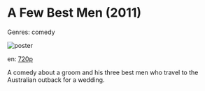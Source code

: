 # A Few Best Men (2011)

Genres: comedy

![poster](http://image.tmdb.org/t/p/w500/aOUd5BmcBBLIqayVJaYwXNu6jjH.jpg)

en:
  [720p](magnet:?xt=urn:btih:a6d8144da9c733948326dd75a1ce6edd6f7fd59c&dn=A+Few+Best+Men+%282011%29+720p+BrRip+x264+-+YIFY&tr=udp%3A%2F%2Ftracker.openbittorrent.com%3A80%2Fannounce&tr=udp%3A%2F%2Fglotorrents.pw%3A6969%2Fannounce&tr=udp%3A%2F%2Ftracker.openbittorrent.com%3A80%2Fannounce&tr=udp%3A%2F%2Ftracker.opentrackr.org%3A1337%2Fannounce&tr=udp%3A%2F%2Fzer0day.to%3A1337%2Fannounce&tr=udp%3A%2F%2Ftracker.coppersurfer.tk%3A6969%2Fannounce)
  


A comedy about a groom and his three best men who travel to the Australian outback for a wedding.